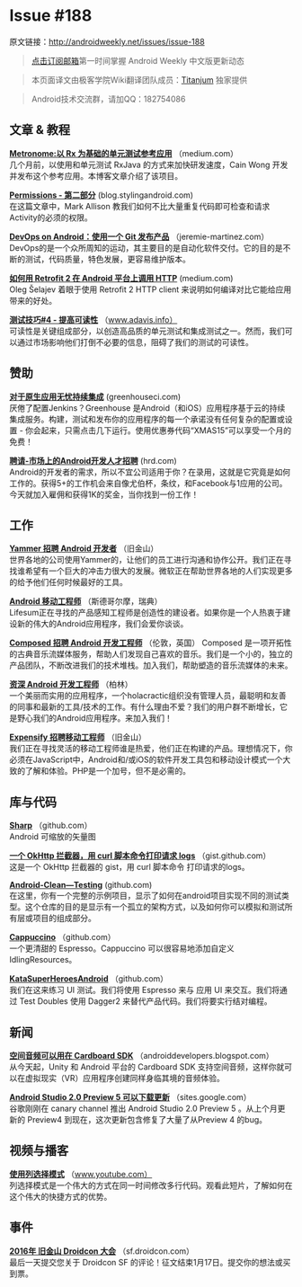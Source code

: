 # Issue #188

>

原文链接：<http://androidweekly.net/issues/issue-188>

> [点击订阅邮箱](http://tinyletter.com/androidweeklycn)第一时间掌握 Android Weekly 中文版更新动态

> 本页面译文由极客学院Wiki翻译团队成员：[Titanjum](https://github.com/JungleTian) 独家提供

> Android技术交流群，请加QQ：182754086


## 文章 & 教程

**[Metronome:以 Rx 为基础的单元测试参考应用](https://medium.com/@cainwong/metronome-a-fully-unit-tested-rx-based-reference-application-6aaeba0a9c1a#.h9t4js4if)**
（medium.com）  
几个月前，以使用和单元测试 RxJava 的方式来加快研发速度，Cain Wong 开发并发布这个参考应用。本博客文章介绍了该项目。

**[Permissions - 第二部分](https://blog.stylingandroid.com/permissions-part-2/)**
 (blog.stylingandroid.com)  
在这篇文章中，Mark Allison 教我们如何不比大量重复代码即可检查和请求Activity的必须的权限。

**[DevOps on Android：使用一个 Git 发布产品](http://jeremie-martinez.com/2016/01/14/devops-on-android/)**
（jeremie-martinez.com）  
DevOps的是一个众所周知的运动，其主要目的是自动化软件交付。它的目的是不断的测试，代码质量，特色发展，更容易维护版本。

**[如何用 Retrofit 2 在 Android 平台上调用 HTTP](https://medium.com/@shelajev/how-to-make-http-calls-on-android-with-retrofit-2-cfc4a67c6254#.yyeq66cnp)**
(medium.com)   
Oleg Šelajev 着眼于使用 Retrofit 2 HTTP client 来说明如何编译对比它能给应用带来的好处。

**[测试技巧#4 - 提高可读性](http://www.adavis.info/2016/01/testing-tricks-4-improving-readability.html)**
（www.adavis.info）  
可读性是关键组成部分，以创造高品质的单元测试和集成测试之一。然而，我们可以通过市场影响他们打倒不必要的信息，阻碍了我们的测试的可读性。


## 赞助

**[对于原生应用无忧持续集成](https://greenhouseci.com/)**
 (greenhouseci.com)    
厌倦了配置Jenkins？Greenhouse 是Android（和iOS）应用程序基于云的持续集成服务。构建，测试和发布你的应用程序的每一个承诺没有任何复杂的配置或设置 - 你会起来，只需点击几下运行。使用优惠券代码“XMAS15”可以享受一个月的免费！


**[聘请-市场上的Android开发人才招聘](https://hired.com)**
 (hrd.com)    
Android的开发者的需求，所以不宜公司​​适用于你？在录用，这就是它究竟是如何工作的。获得5+的工作机会来自像尤伯杯，条纹，和Facebook与1应用的公司。今天就加入雇佣和获得1K的奖金，当你找到一份工作！

## 工作

**[Yammer 招聘 Android 开发者](https://careers.microsoft.com/jobdetails.aspx?ss=&pg=0&so=&rw=1&jid=205860&jlang=en&pp=ss)**
（旧金山）  
世界各地的公司使用Yammer的，让他们的员工进行沟通和协作公开。我们正在寻找谁希望有一个巨大的冲击力很大的发展。微软正在帮助世界各地的人们实现更多的给予他们任何时候最好的工具。

**[Android 移动工程师](http://jobs.lifesum.com/jobs/343-android-developer)**
（斯德哥尔摩，瑞典）  
Lifesum正在寻找的产品感知工程师是创造性的建设者。如果你是一个人热衷于建设新的伟大的Andr​​oid应用程序，我们会爱你谈谈。

**[Composed 招聘 Android 开发工程师](https://composed.recruiterbox.com/jobs/fk0halb/)**
（伦敦，英国）
Composed 是一项开拓性的古典音乐流媒体服务，帮助人们发现自己喜欢的音乐。我们是一个小的，独立的产品团队，不断改进我们的技术堆栈。加入我们，帮助塑造的音乐流媒体的未来。  

**[资深 Android 开发工程师](https://blinkist.recruiterbox.com/jobs/fk0h8ny)**
（柏林）  
一个美丽而实用的应用程序，一个holacractic组织没有管理人员，最聪明和友善的同事和最新的工具/技术的工作。有什么理由不爱？我们的用户群不断增长，它是野心我们的Andr​​oid应用程序。来加入我们！

**[Expensify 招聘移动工程师](http://grnh.se/am5nl6)**
（旧金山）  
我们正在寻找灵活的移动工程师谁是热爱，他们正在构建的产品。理想情况下，你必须在JavaScript中，Android和/或iOS的软件开发工具包和移动设计模式一个大致的了解和体验。PHP是一个加号，但不是必需的。
 

## 库与代码

**[Sharp](https://github.com/pixplicity/sharp)**
（github.com）	
Android 可缩放的矢量图

**[一个 OkHttp 拦截器，用 curl 脚本命令打印请求 logs](https://gist.github.com/jgilfelt/42d1c020cc66d3f0a0d7)**
（gist.github.com）	
这是一个 OkHttp 拦截器的 gist，用 curl 脚本命令 打印请求的logs。

**[Android-Clean—Testing](https://github.com/txusballesteros/Android-Clean-Testing)**
(github.com)    
在这里，你有一个完整的示例项目，显示了如何在android项目实现不同的测试类型。这个仓库的目的是显示有一个孤立的架构方式，以及如何你可以模拟和测试所有层或项目的组成部分。

**[Cappuccino](https://github.com/metova/Cappuccino)**
（github.com）	
一个更清甜的 Espresso。Cappuccino 可以很容易地添加自定义 IdlingResources。

**[KataSuperHeroesAndroid](https://github.com/Karumi/KataSuperHeroesAndroid)**
（github.com）	
我们在这来练习 UI 测试。我们将使用 Espresso 来与 应用 UI 来交互。我们将通过 Test Doubles 使用 Dagger2 来替代产品代码。我们将要实行结对编程。

## 新闻

**[空间音频可以用在 Cardboard SDK](http://android-developers.blogspot.com/2016/01/spatial-audio-comes-to-cardboard-sdk.html)**
（androiddevelopers.blogspot.com）	
从今天起，Unity 和 Android 平台的 Cardboard SDK 支持空间音频，这样你就可以在虚拟现实（VR）应用程序创建同样身临其境的音频体验。

 **[Android Studio 2.0 Preview 5 可以下载更新](https://sites.google.com/a/android.com/tools/recent/androidstudio20preview5available)**
（sites.google.com）	
谷歌刚刚在 canary channel 推出 Android Studio 2.0 Preview 5 。从上个月更新的 Preview4 到现在，这次更新包含修复了大量了从Preview 4 的bug。



## 视频与播客

**[使用列选择模式](https://www.youtube.com/watch?v=a6UN06Qk_Js)**
（www.youtube.com）	  
列选择模式是一个伟大的方式在同一时间修改多行代码。观看此短片，了解如何在这个伟大的快捷方式的优势。
 

## 事件
**[2016年 旧金山 Droidcon 大会](http://sf.droidcon.com/)**
（sf.droidcon.com）	
最后一天提交您关于 Droidcon SF 的评论！征文结束1月17日。提交你的想法或买到票。




